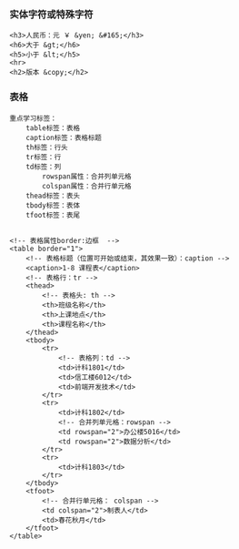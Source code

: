 ### 实体字符或特殊字符 ###

	<h3>人民币：元 ￥ &yen; &#165;</h3>
	<h6>大于 &gt;</h6>
	<h5>小于 &lt;</h5>
	<hr>
	<h2>版本 &copy;</h2>

### 表格 ###
	重点学习标签：
		table标签：表格
		caption标签：表格标题
		th标签：行头
		tr标签：行
		td标签：列
			rowspan属性：合并列单元格
			colspan属性：合并行单元格
		thead标签：表头
		tbody标签：表体		
		tfoot标签：表尾


	<!-- 表格属性border:边框  -->
    <table border="1">
        <!-- 表格标题（位置可开始或结束，其效果一致）：caption -->
        <caption>1-8 课程表</caption>
        <!-- 表格行：tr -->
        <thead>
            <!-- 表格头: th -->
            <th>班级名称</th>
            <th>上课地点</th>
            <th>课程名称</th>
        </thead>
        <tbody>
            <tr>
                <!-- 表格列：td -->
                <td>计科1801</td>
                <td>信工楼6012</td>
                <td>前端开发技术</td>
            </tr>
            <tr>
                <td>计科1802</td>
                <!-- 合并列单元格：rowspan -->
                <td rowspan="2">办公楼5016</td>
                <td rowspan="2">数据分析</td>
            </tr>
            <tr>
                <td>计科1803</td>
            </tr>
        </tbody>
        <tfoot>
            <!-- 合并行单元格： colspan -->
            <td colspan="2">制表人</td>
            <td>春花秋月</td>
        </tfoot>
    </table>